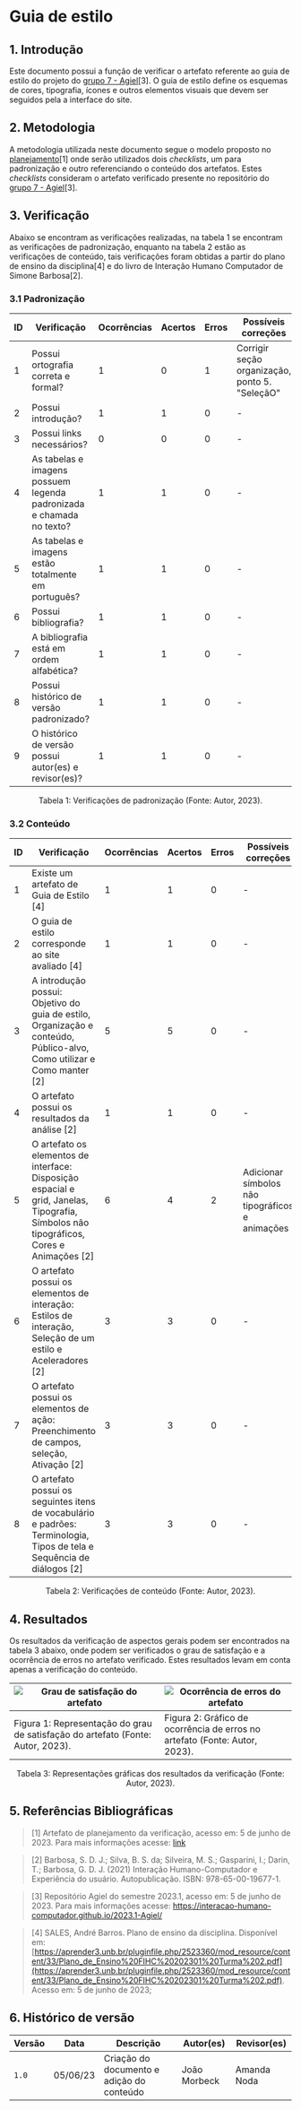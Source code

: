 # Guia de estilo

## 1. Introdução

Este documento possui a função de verificar o artefato referente ao guia de estilo do projeto do [grupo 7 - Agiel](https://interacao-humano-computador.github.io/2023.1-Agiel/)[3]. O guia de estilo define os esquemas de cores, tipografia, ícones e outros elementos visuais que devem ser seguidos pela a interface do site.

## 2. Metodologia

A metodologia utilizada neste documento segue o modelo proposto no [planejamento](../planejamento.md)[1] onde serão utilizados dois _checklists_, um para padronização e outro referenciando o conteúdo dos artefatos. Estes _checklists_ consideram o artefato verificado presente no repositório do [grupo 7 - Agiel](https://interacao-humano-computador.github.io/2023.1-Agiel/)[3].

## 3. Verificação

Abaixo se encontram as verificações realizadas, na tabela 1 se encontram as verificações de padronização, enquanto na tabela 2 estão as verificações de conteúdo, tais verificações foram obtidas a partir do plano de ensino da disciplina[4] e do livro de Interação Humano Computador de Simone Barbosa[2].

### 3.1 Padronização

| ID  | Verificação                                                          | Ocorrências | Acertos | Erros | Possíveis correções                           |
| --- | -------------------------------------------------------------------- | ----------- | ------- | ----- | --------------------------------------------- |
| 1   | Possui ortografia correta e formal?                                  | 1           | 0       | 1     | Corrigir seção organização, ponto 5. "SeleçãO"|
| 2   | Possui introdução?                                                   | 1           | 1       | 0     | -                                             |
| 3   | Possui links necessários?                                            | 0           | 0       | 0     | -                                             |
| 4   | As tabelas e imagens possuem legenda padronizada e chamada no texto? | 1           | 1       | 0     | -                                             |
| 5   | As tabelas e imagens estão totalmente em português?                  | 1           | 1       | 0     | -                                             |
| 6   | Possui bibliografia?                                                 | 1           | 1       | 0     | -                                             |
| 7   | A bibliografia está em ordem alfabética?                             | 1           | 1       | 0     | -                                             |
| 8   | Possui histórico de versão padronizado?                              | 1           | 1       | 0     | -                                             |
| 9   | O histórico de versão possui autor(es) e revisor(es)?                | 1           | 1       | 0     | -                                             |

<center>
Tabela 1: Verificações de padronização (Fonte: Autor, 2023).
</center>

### 3.2 Conteúdo

| ID | Verificação                                                                                                                             | Ocorrências | Acertos | Erros | Possíveis correções                             |
|----|-----------------------------------------------------------------------------------------------------------------------------------------|-------------|---------|-------|-------------------------------------------------|
| 1  | Existe um artefato de Guia de Estilo [4]                                                                                                | 1           | 1       | 0     | -                                               |
| 2  | O guia de estilo corresponde ao site avaliado [4]                                                                                       | 1           | 1       | 0     | -                                               |
| 3  | A introdução possui: Objetivo do guia de estilo, Organização e conteúdo, Público-alvo, Como utilizar e Como manter [2]                  | 5           | 5       | 0     | -                                               |
| 4  | O artefato possui os resultados da análise [2]                                                                                          | 1           | 1       | 0     | -                                               |
| 5  | O artefato os elementos de interface: Disposição espacial e grid, Janelas, Tipografia, Símbolos não tipográficos, Cores e Animações [2] | 6           | 4       | 2     | Adicionar símbolos não tipográficos e animações |
| 6  | O artefato possui os elementos de interação: Estilos de interação, Seleção de um estilo e Aceleradores [2]                              | 3           | 3       | 0     | -                                               |
| 7  | O artefato possui os elementos de ação: Preenchimento de campos, seleção, Ativação [2]                                                  | 3           | 3       | 0     | -                                               |
| 8  | O artefato possui os seguintes itens de vocabulário e padrões: Terminologia, Tipos de tela e Sequência de diálogos [2]                  | 3           | 3       | 0     | -                                               |

<center>
Tabela 2: Verificações de conteúdo (Fonte: Autor, 2023).
</center>

## 4. Resultados

Os resultados da verificação de aspectos gerais podem ser encontrados na tabela 3 abaixo, onde podem ser verificados o grau de satisfação e a ocorrência de erros no artefato verificado. Estes resultados levam em conta apenas a verificação do conteúdo.

<center>

| ![Grau de satisfação do artefato]()                                             | ![Ocorrência de erros do artefato]()                                       |
| ------------------------------------------------------------------------------- | -------------------------------------------------------------------------- |
| Figura 1: Representação do grau de satisfação do artefato (Fonte: Autor, 2023). | Figura 2: Gráfico de ocorrência de erros no artefato (Fonte: Autor, 2023). |

Tabela 3: Representações gráficas dos resultados da verificação (Fonte: Autor, 2023).

</center>

## 5. Referências Bibliográficas

> [1] Artefato de planejamento da verificação, acesso em: 5 de junho de 2023. Para mais informações acesse: [link](../planejamento.md)

> [2] Barbosa, S. D. J.; Silva, B. S. da; Silveira, M. S.; Gasparini, I.; Darin, T.; Barbosa, G. D. J. (2021) Interação Humano-Computador e Experiência do usuário. Autopublicação. ISBN: 978-65-00-19677-1.

> [3] Repositório Agiel do semestre 2023.1, acesso em: 5 de junho de 2023. Para mais informações acesse: <https://interacao-humano-computador.github.io/2023.1-Agiel/>

> [4] SALES, André Barros. Plano de ensino da disciplina. Disponível em: [https://aprender3.unb.br/pluginfile.php/2523360/mod_resource/content/33/Plano_de_Ensino%20FIHC%20202301%20Turma%202.pdf](https://aprender3.unb.br/pluginfile.php/2523360/mod_resource/content/33/Plano_de_Ensino%20FIHC%20202301%20Turma%202.pdf). Acesso em: 5 de junho de 2023;

## 6. Histórico de versão

|  Versão  |   Data   |                      Descrição                      |    Autor(es)   |  Revisor(es)  |
| -------- | -------- | --------------------------------------------------- | -------------- | ------------- |
|  `1.0`   | 05/06/23 | Criação do documento e adição do conteúdo           | João Morbeck   |  Amanda Noda  |
